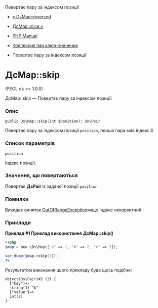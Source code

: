 Повертає пару за індексом позиції

-   [« DsMap::reversed](ds-map.reversed.html)
    
-   [ДсMap::slice »](ds-map.slice.html)
    
-   [PHP Manual](index.html)
    
-   [Коллекция пар ключ-значение](class.ds-map.html)
    
-   Повертає пару за індексом позиції
    

# ДсMap::skip

(PECL ds >= 1.0.0)

ДсMap::skip — Повертає пару за індексом позиції

### Опис

```methodsynopsis
public Ds\Map::skip(int $position): Ds\Pair
```

Повертає пару за індексом позиції `position`, перша пара має індекс 0

### Список параметрів

`position`

Індекс позиції.

### Значення, що повертаються

Повертає **ДсPair** із заданої позиції `position`

### Помилки

Викидає виняток [OutOfRangeException](class.outofrangeexception.html)якщо індекс некоректний.

### Приклади

**Приклад #1 Приклад використання **ДсMap::skip()****

```php
<?php
$map = new \Ds\Map(["a" => 1, "b" => 2, "c" => 3]);

var_dump($map->skip(1));
?>
```

Результатом виконання цього прикладу буде щось подібне:

```
object(Ds\Pair)#2 (2) {
  ["key"]=>
  string(1) "b"
  ["value"]=>
  int(2)
}
```
